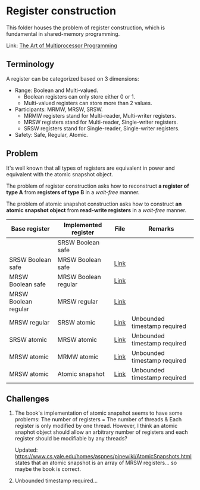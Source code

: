 # Register construction

This folder houses the problem of register construction, which is fundamental in shared-memory programming.

Link: [The Art of Multiprocessor Programming](https://g.co/kgs/w8L3qFC)

## Terminology

A register can be categorized based on 3 dimensions:
- Range: Boolean and Multi-valued.
  - Boolean registers can only store either 0 or 1.
  - Multi-valued registers can store more than 2 values.  
- Participants: MRMW, MRSW, SRSW.
  - MRMW registers stand for Multi-reader, Multi-writer registers.
  - MRSW registers stand for Multi-reader, Single-writer registers.
  - SRSW registers stand for Single-reader, Single-writer registers. 
- Safety: Safe, Regular, Atomic. 

## Problem

It's well known that all types of registers are equivalent in power and equivalent with the atomic snapshot object.

The problem of register construction asks how to reconstruct **a register of type A** from **registers of type B** in a *wait-free* manner.

The problem of atomic snapshot construction asks how to construct **an atomic snapshot object** from **read-write registers** in a *wait-free* manner.

|  Base register       | Implemented register | File      | Remarks |
|----------------------|----------------------|-----------|---------|
|                      | SRSW Boolean safe    |           |         |
| SRSW Boolean safe    | MRSW Boolean safe    | [Link](https://github.com/Huy-DNA/multiarts/blob/main/register-construction/MrswBooleanSafeRegister.java) |         |
| MRSW Boolean safe    | MRSW Boolean regular | [Link](https://github.com/Huy-DNA/multiarts/blob/main/register-construction/MrswBooleanRegularRegister.java) |         |
| MRSW Boolean regular | MRSW regular         | [Link](https://github.com/Huy-DNA/multiarts/blob/main/register-construction/MrswRegularRegister.java) |         |
| MRSW regular         | SRSW atomic          | [Link](https://github.com/Huy-DNA/multiarts/blob/main/register-construction/SrswAtomicRegister%20(with%20unbounded%20TS).java) | Unbounded timestamp required |
| SRSW atomic          | MRSW atomic          | [Link](https://github.com/Huy-DNA/multiarts/blob/main/register-construction/MrswAtomicRegister%20(with%20unbounded%20TS).java) | Unbounded timestamp required |
| MRSW atomic          | MRMW atomic          | [Link](https://github.com/Huy-DNA/multiarts/blob/main/register-construction/MrmwAtomicRegister%20(with%20unbounded%20TS).java) | Unbounded timestamp required |
| MRSW atomic          | Atomic snapshot      | [Link](https://github.com/Huy-DNA/multiarts/blob/main/register-construction/AtomicSnapshot%20(with%20unbounded%20TS).java) | Unbounded timestamp required |

## Challenges

1. The book's implementation of atomic snapshot seems to have some problems: The number of registers = The number of threads & Each register is only modified by one thread. However, I think an atomic snaphot object should allow an arbitrary number of registers and each register should be modifiable by any threads?

   Updated: https://www.cs.yale.edu/homes/aspnes/pinewiki/AtomicSnapshots.html states that an atomic snapshot is an array of MRSW registers... so maybe the book is correct.

3. Unbounded timestamp required...
